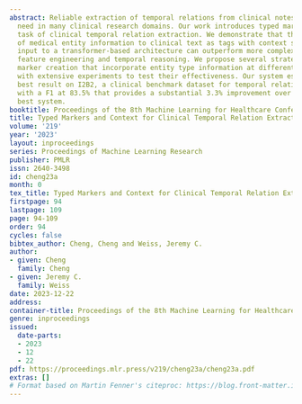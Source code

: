 ```yaml
---
abstract: Reliable extraction of temporal relations from clinical notes is a growing
  need in many clinical research domains. Our work introduces typed markers to the
  task of clinical temporal relation extraction. We demonstrate that the addition
  of medical entity information to clinical text as tags with context sentences then
  input to a transformer-based architecture can outperform more complex systems requiring
  feature engineering and temporal reasoning. We propose several strategies of typed
  marker creation that incorporate entity type information at different granularities,
  with extensive experiments to test their effectiveness. Our system establishes the
  best result on I2B2, a clinical benchmark dataset for temporal relation extraction,
  with a F1 at 83.5% that provides a substantial 3.3% improvement over the previous
  best system.
booktitle: Proceedings of the 8th Machine Learning for Healthcare Conference
title: Typed Markers and Context for Clinical Temporal Relation Extraction
volume: '219'
year: '2023'
layout: inproceedings
series: Proceedings of Machine Learning Research
publisher: PMLR
issn: 2640-3498
id: cheng23a
month: 0
tex_title: Typed Markers and Context for Clinical Temporal Relation Extraction
firstpage: 94
lastpage: 109
page: 94-109
order: 94
cycles: false
bibtex_author: Cheng, Cheng and Weiss, Jeremy C.
author:
- given: Cheng
  family: Cheng
- given: Jeremy C.
  family: Weiss
date: 2023-12-22
address:
container-title: Proceedings of the 8th Machine Learning for Healthcare Conference
genre: inproceedings
issued:
  date-parts:
  - 2023
  - 12
  - 22
pdf: https://proceedings.mlr.press/v219/cheng23a/cheng23a.pdf
extras: []
# Format based on Martin Fenner's citeproc: https://blog.front-matter.io/posts/citeproc-yaml-for-bibliographies/
---
```

